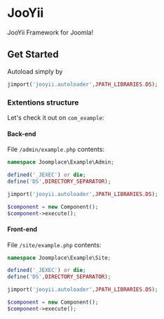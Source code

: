# JooYii
JooYii Framework for Joomla!
## Get Started
Autoload simply by
```PHP
jimport('jooyii.autoloader',JPATH_LIBRARIES.DS);
```

### Extentions structure
Let's  check it out on `com_example`:

#### Back-end
File `/admin/example.php` contents:
```PHP
namespace Joomplace\Example\Admin;

defined('_JEXEC') or die;
define('DS',DIRECTORY_SEPARATOR);

jimport('jooyii.autoloader',JPATH_LIBRARIES.DS);

$component = new Component();
$component->execute();
```

#### Front-end
File `/site/example.php` contents:
```PHP
namespace Joomplace\Example\Site;

defined('_JEXEC') or die;
define('DS',DIRECTORY_SEPARATOR);

jimport('jooyii.autoloader',JPATH_LIBRARIES.DS);

$component = new Component();
$component->execute();
```
